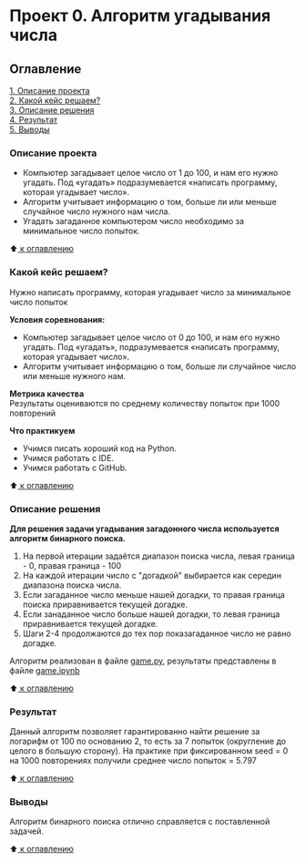 # Проект 0. Алгоритм угадывания числа

## Оглавление  
[1. Описание проекта](README.md#описание-проекта)  
[2. Какой кейс решаем?](README.md#какой-кейс-решаем)    
[3. Описание решения](README.md#описание-решения)  
[4. Результат](README.md#результат)    
[5. Выводы](README.md#Выводы) 

### Описание проекта
* Компьютер загадывает целое число от 1 до 100, и нам его нужно угадать. Под «угадать» подразумевается «написать программу, которая угадывает число».
* Алгоритм учитывает информацию о том, больше ли или меньше случайное число нужного нам числа.
* Угадать загаданное компьютером число необходимо за минимальное число попыток.

:arrow_up:[ к оглавлению](README.md#оглавление)

### Какой кейс решаем?
Нужно написать программу, которая угадывает число за минимальное число попыток

**Условия соревнования:**  
- Компьютер загадывает целое число от 0 до 100, и нам его нужно угадать. Под «угадать», подразумевается «написать программу, которая угадывает число».
- Алгоритм учитывает информацию о том, больше ли случайное число или меньше нужного нам.

**Метрика качества**     
Результаты оцениваются по среднему количеству попыток при 1000 повторений

**Что практикуем**     
* Учимся писать хороший код на Python.
* Учимся работать с IDE.
* Учимся работать с GitHub.

:arrow_up:[ к оглавлению](README.md#оглавление)

### Описание решения

**Для решения задачи угадывания загадонного числа используется алгоритм бинарного поиска.**
1) На первой итерации задаётся диапазон поиска числа, левая граница - 0, правая граница - 100
2) На каждой итерации число с "догадкой" выбирается как середин диапазона поиска числа.
3) Если загаданное число меньше нашей догадки, то правая граница поиска приравнивается текущей догадке.
4) Если занаданное число больше нашей догадки, то левая граница приравнивается текущей догадке.
5) Шаги 2-4 продолжаются до тех пор показагаданное число не равно догадке.

Алгоритм реализован в файле [game.py](https://github.com/beleberder/Skillfactory/blob/main/project_0/game.py), результаты представлены в файле [game.ipynb](https://github.com/beleberder/Skillfactory/blob/main/project_0/game.ipynb)

:arrow_up:[ к оглавлению](README.md#оглавление)

### Результат

Данный алгоритм позволяет гарантированно найти решение за логарифм от 100 по основанию 2, то есть за 7 попыток (округление до целого в большую сторону).
На практике при фиксированном seed = 0 на 1000 повторениях получили среднее число попыток = 5.797

:arrow_up:[ к оглавлению](README.md#оглавление)

### Выводы

Алгоритм бинарного поиска отлично справляется с поставленной задачей.

:arrow_up:[ к оглавлению](README.md#оглавление)
